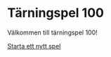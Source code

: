 Tärningspel 100
================================================

Välkommen till tärningspel 100!

[Starta ett nytt spel](dice/init)
